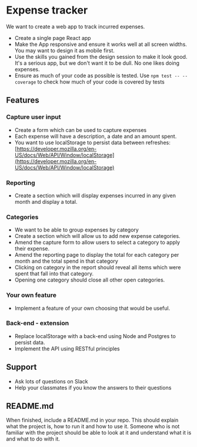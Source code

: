 # Expense tracker

We want to create a web app to track incurred expenses.
- Create a single page React app
- Make the App responsive and ensure it works well at all screen widths. You may want to design it as mobile first.
- Use the skills you gained from the design session to make it look good. It's a serious app, but we don't want it to be dull. No one likes doing expenses.
- Ensure as much of your code as possible is tested. Use `npm test -- --coverage` to check how much of your code is covered by tests

## Features

### Capture user input
- Create a form which can be used to capture expenses
- Each expense will have a description, a date and an amount spent.
- You want to use localStorage to persist data between refreshes: [https://developer.mozilla.org/en-US/docs/Web/API/Window/localStorage](https://developer.mozilla.org/en-US/docs/Web/API/Window/localStorage)

### Reporting
- Create a section which will display expenses incurred in any given month and display a total.

### Categories
- We want to be able to group expenses by category
- Create a section which will allow us to add new expense categories.
- Amend the capture form to allow users to select a category to apply their expense.
- Amend the reporting page to display the total for each category per month and the total spend in that category
- Clicking on category in the report should reveal all items which were spent that fall into that category.
- Opening one category should close all other open categories.

### Your own feature
- Implement a feature of your own choosing that would be useful.

### Back-end - extension
- Replace localStorage with a back-end using Node and Postgres to persist data.
- Implement the API using RESTful principles

## Support

* Ask lots of questions on Slack
* Help your classmates if you know the answers to their questions

## README.md

When finished, include a README.md in your repo. This should explain what the project is, how to run it and how to use it. Someone who is not familiar with the project should be able to look at it and understand what it is and what to do with it.
